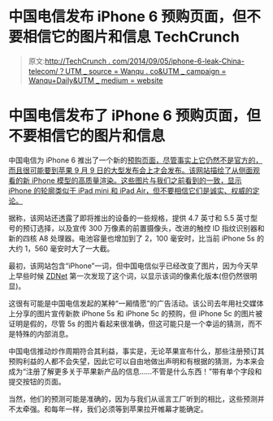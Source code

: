 # 中国电信发布 iPhone 6 预购页面，但不要相信它的图片和信息 TechCrunch

> 原文:[http://TechCrunch . com/2014/09/05/iphone-6-leak-China-telecom/？UTM _ source = Wanqu . co&UTM _ campaign = Wanqu+Daily&UTM _ medium = website](http://techcrunch.com/2014/09/05/iphone-6-leak-china-telecom/?utm_source=wanqu.co&utm_campaign=Wanqu+Daily&utm_medium=website)



# 中国电信发布了 iPhone 6 预购页面，但不要相信它的图片和信息



中国电信为 iPhone 6 推出了一个新的[预购页面，尽管事实上它仍然不是官方的，而且很可能要到苹果 9 月 9 日的大型发布会上才会发布。该网站描绘了从侧面观看的新 iPhone 模型的高质量渲染。这些图片与我们之前看到的一致，显示 iPhone 的轮廓类似于 iPad mini 和 iPad Air，但不要相信它们是诚实、权威的定论。](http://www.189.cn/bj/zthd/yyiphone6/)

据称，该网站还透露了即将推出的设备的一些规格，提供 4.7 英寸和 5.5 英寸型号的预订选择，以及宣传 300 万像素的前置摄像头，改进的触控 ID 指纹识别器和新的四核 A8 处理器。电池容量也增加到了 2，100 毫安时，比当前 iPhone 5s 的大约 1，560 毫安时大了一大截。

最初，该网站包含“iPhone”一词，但中国电信似乎已经改变了图片，因为今天早上早些时候 [ZDNet](http://www.zdnet.com/chinese-carriers-post-possible-specs-and-names-for-iphone-6-7000033356/) 第一次发现了这个词，以显示该词的像素化版本(但仍然很明显)。

这很有可能是中国电信发起的某种“一厢情愿”的广告活动。该公司去年用社交媒体上分享的图片宣传新款 iPhone 5s 和 iPhone 5c 的预购，但 iPhone 5c 的图片被证明是假的，尽管 5s 的图片看起来很准确，但这可能只是一个幸运的猜测，而不是特殊的内部消息。

中国电信推动炒作周期符合其利益，事实是，无论苹果宣布什么，那些注册预订其预购利益的人都不会失望，因此它可以自由地做出声明和有根据的猜测，为本来会成为“注册了解更多关于苹果新产品的信息……不管是什么东西！”带有单个字段和提交按钮的页面。

当然，他们的预测可能是准确的，因为与我们从谣言工厂听到的相比，这些预测并不太牵强。和每年一样，我们必须等到苹果拉开帷幕才能确定。
